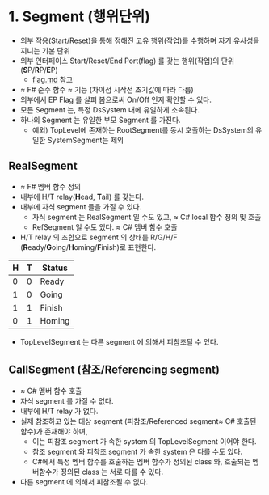 # 1. Segment (행위단위)

- 외부 작용(Start/Reset)을 통해 정해진 고유 행위(작업)를 수행하며 자기 유사성을 지니는 기본 단위
- 외부 인터페이스 Start/Reset/End Port(flag) 를 갖는 행위(작업)의 단위 (**S**P/**R**P/**E**P)
  - [flag.md](flag.md) 참고
- $\approx$ F# 순수 함수 $\approx$ 기능 (차이점 시작전 초기값에 따라 다름)
- 외부에서 EP Flag 를 살펴 봄으로써 On/Off 인지 확인할 수 있다.
- 모든 Segment 는, 특정 DsSystem 내에 유일하게 소속된다.
- 하나의 Segment 는 유일한 부모 Segment 를 가진다.
  - 예외) TopLevel에 존재하는 RootSegment를 동시 호출하는 DsSystem의 유일한 SystemSegment는 제외
  

## RealSegment

- $\approx$ F# 멤버 함수 정의
- 내부에 H/T relay(**H**ead, **T**ail) 를 갖는다.
- 내부에 자식 segment 들을 가질 수 있다.
  - 자식 segment 는 RealSegment 일 수도 있고, $\approx$ C# local 함수 정의 및 호출
  - RefSegment 일 수도 있다. $\approx$ C# 멤버 함수 호출
- H/T relay 의 조합으로 segment 의 상태를 R/G/H/F (**R**eady/**G**oing/**H**oming/**F**inish)로 표현한다.

| H | T | Status |
| ----- | ---- | ---- |
| 0 | 0 | Ready |
| 1 | 0 | Going |
| 1 | 1 | Finish |
| 0 | 1 | Homing |

- TopLevelSegment 는 다른 segment 에 의해서 피참조될 수 있다.

## CallSegment (참조/Referencing segment)

- $\approx$ C# 멤버 함수 호출
- 자식 segment 를 가질 수 없다.
- 내부에 H/T relay 가 없다.
- 실제 참조하고 있는 대상 segment (피참조/Referenced segment$\approx$ C# 호출된 함수)가 존재해야 하며,
  - 이는 피참조 segment 가 속한 system 의 TopLevelSegment 이어야 한다.
  - 참조 segment 와 피참조 segment 가 속한 system 은 다를 수도 있다.
  - C#에서 특정 멤버 함수를 호출하는 멤버 함수가 정의된 class 와, 호출되는 멤버함수가 정의된 class 는 서로 다를 수 있다.
- 다른 segment 에 의해서 피참조될 수 없다.
